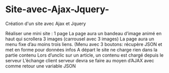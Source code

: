 # Site-avec-Ajax-Jquery-
Création d'un site avec Ajax et Jquery 

Réaliser une mini site : 1 page
La page aura un bandeau d’image animé en haut qui scrollera 3 images (carrousel avec 3 images)
La page aura un menu fixe d’au moins trois liens. (Menu avec 3 boutons: récupère JSON et met en forme pour données infos
A départ le site ne charge rien dans la partie contenu
Lors d’unclic sur un article, un contenu est chargé depuis le serveur
L’échange client serveur devra se faire au moyen d’AJAX avec comme retour une variable JSON
